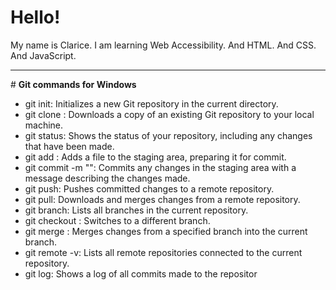 # Hello!
My name is Clarice. I am learning Web Accessibility. And HTML. And CSS. And JavaScript.
<hr>
# <strong>Git commands for Windows</strong>
<ul>
  <li>git init: Initializes a new Git repository in the current directory.</li>
  <li>git clone <repository_url>: Downloads a copy of an existing Git repository to your local machine.</li>
  <li>git status: Shows the status of your repository, including any changes that have been made.</li>
  <li>git add <file>: Adds a file to the staging area, preparing it for commit.</li>
  <li>git commit -m "<commit_message>": Commits any changes in the staging area with a message describing the changes made.</li>
  <li>git push: Pushes committed changes to a remote repository.</li>
  <li>git pull: Downloads and merges changes from a remote repository.</li>
  <li>git branch: Lists all branches in the current repository.</li>
  <li>git checkout <branch_name>: Switches to a different branch.</li>
  <li>git merge <branch_name>: Merges changes from a specified branch into the current branch.</li>
  <li>git remote -v: Lists all remote repositories connected to the current repository.</li>
  <li>git log: Shows a log of all commits made to the repositor</li>
    
